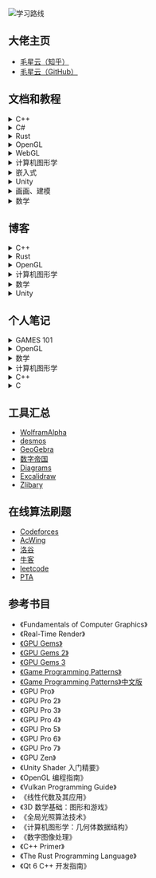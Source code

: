 ![学习路线](https://github.com/XinranSix/notes/assets/62458905/2536e8d6-71a0-42a1-a37e-7c7636982642)

## 大佬主页

- [毛星云（知乎）](https://www.zhihu.com/people/mao-xing-yun)
- [毛星云（GitHub）](https://github.com/QianMo)

## 文档和教程

<details>
<summary>C++</summary>

- [现代 C++ 教程](https://changkun.de/modern-cpp/zh-cn/00-preface/)
- [learn C++](https://www.learncpp.com/)
- [cppreference](https://en.cppreference.com/w/cpp/header)
</details>

<details>
<summary>C#</summary>

- [C# 文档](https://learn.microsoft.com/zh-cn/dotnet/csharp/)
</details>

<details>
<summary>Rust</summary>

- [Rust语言圣经(Rust Course)](https://course.rs/about-book.html)
</details>

<details>
<summary>OpenGL</summary>

- [LearnOpenGL CN](https://learnopengl-cn.github.io/)
- [OpenGL Projection Matrix](http://www.songho.ca/opengl/gl_projectionmatrix.html)
</details>

<details>
<summary>WebGL</summary>

- [WebGL 理论基础](https://webglfundamentals.org/webgl/lessons/zh_cn/)
</details>

<details>
<summary>计算机图形学</summary>

- [Ray Tracing in One Weekend — The Book Series](https://raytracing.github.io/)
- [GAMES101-现代计算机图形学入门-闫令琪](https://www.bilibili.com/video/BV1X7411F744/)
- [GAMES104：现代游戏引擎：从入门到实践](https://games-cn.org/games104/)
- [GAMES201：高级物理引擎实战指南2020](https://www.bilibili.com/video/BV1ZK411H7Hc/)
- [GAMES202-高质量实时渲染](https://www.bilibili.com/video/BV1YK4y1T7yY/)
- [清华大学-计算机图形学基础（国家级精品课）](https://www.bilibili.com/video/BV13441127CH/)
- [ 百人计划总目录](https://docs.qq.com/doc/DUFlzT3ByV2tHanpT?&u=609906034bb74e02af5f81a9b3e38a9f)
</details>

<details>
<summary>嵌入式</summary>

- [太极创客](http://www.taichi-maker.com/)
</details>

<details>
<summary>Unity</summary>

- [【unity2022入门第一季】整合Unity官方教程设计最佳学习路线，Unity精讲入门系列](https://www.bilibili.com/video/BV1Mr4y1X76H)
- [《Unity Shader入门精要》随书彩色插图](http://candycat1992.github.io/unity_shaders_book/unity_shaders_book_images.html)
</details>

<details>
<summary>画画、建模</summary>

- [拜托三连了！这绝对是全B站最用心（没有之一）的PS公开课程，耗时千余小时开发！](https://www.bilibili.com/video/BV1Q5411P7k4/)
- [【合集8.21已更新93话】Blender 2.9-3.4黑铁骑士Ⅱ系统零基础入门教程](https://www.bilibili.com/video/BV1zh411Y7LX/)
- [3D建模教程，3dmax，MAYA，zbrush，3d建模基础教学全套](https://www.bilibili.com/video/BV1pA411j7pa/)
- [冒死上传！目前B站最完整的绘画教程，包含所有绘画风格！插画|厚涂|原画|板绘!](https://www.bilibili.com/video/BV1d64y197gj/?spm_id_from=333.788.top_right_bar_window_custom_collection.content.click&vd_source=76a5184e318e57fe3ff6a57c443142ad)
- [Blender 快捷键](https://shimo.im/sheets/oSMugmKgw2M9nFCn/MODOC?accessToken=eyJhbGciOiJIUzI1NiIsImtpZCI6ImRlZmF1bHQiLCJ0eXAiOiJKV1QifQ.eyJleHAiOjE2ODQ3NTg5ODYsImZpbGVHVUlEIjoiY2tZUTh4cTZKaFZ0ckdqaCIsImlhdCI6MTY4NDc1ODY4NiwiaXNzIjoidXBsb2FkZXJfYWNjZXNzX3Jlc291cmNlIiwidXNlcklkIjotNzk5NTc1NzQzM30.3pIjNzNbNSVF28rF9q8cK0yHIjcQ42EBobo5m133xs8)
</details>

<details>
<summary>数学</summary>

- [【官方双语】形象展示傅里叶变换](https://www.bilibili.com/video/BV1pW411J7s8/)
- [麻省理工学院 - MIT - 线性代数（我愿称之为线性代数教程天花板）](https://www.bilibili.com/video/BV16Z4y1U7oU/)
</details>

## 博客

<details>
<summary>C++</summary>

- [C++11、C++14、C++17、C++20新特性总结（5万字详解）](https://blog.csdn.net/qq_41854911/article/details/119657617?spm=1001.2101.3001.6650.1&utm_medium=distribute.pc_relevant.none-task-blog-2%257Edefault%257ECTRLIST%257ERate-1-119657617-blog-122969157.235%255Ev28%255Epc_relevant_t0_download&depth_1-utm_source=distribute.pc_relevant.none-task-blog-2%257Edefault%257ECTRLIST%257ERate-1-119657617-blog-122969157.235%255Ev28%255Epc_relevant_t0_download&utm_relevant_index=2)
- [C++11新特性总结](https://blog.csdn.net/weixin_53695360/article/details/122969157?ops_request_misc=%25257B%252522request%25255Fid%252522%25253A%252522168100413316800211559936%252522%25252C%252522scm%252522%25253A%25252220140713.130102334..%252522%25257D&request_id=168100413316800211559936&biz_id=0&utm_medium=distribute.pc_search_result.none-task-blog-2~all~top_click~default-2-122969157-null-null.142%5Ev82%5Ekoosearch_v1,201%5Ev4%5Eadd_ask,239%5Ev2%5Einsert_chatgpt&utm_term=c%252B%252B%25E6%2596%25B0%25E7%2589%25B9%25E6%2580%25A7&spm=1018.2226.3001.4187)
- [fmt：现代的 C++ 字符串格式化库，实现了 C++20 的特征](https://www.jianshu.com/p/fdca0fde50ac)
- [《C++面向对象程序设计》✍千处细节、万字总结（建议收藏）](https://blog.csdn.net/weixin_44368437/article/details/117563488?ops_request_misc=%257B%2522request%255Fid%2522%253A%2522168600737516800211529091%2522%252C%2522scm%2522%253A%252220140713.130102334..%2522%257D&request_id=168600737516800211529091&biz_id=0&utm_medium=distribute.pc_search_result.none-task-blog-2~all~top_positive~default-1-117563488-null-null.142^v88^control_2,239^v2^insert_chatgpt&utm_term=c%2B%2B&spm=1018.2226.3001.4187)
- [C++教程(最全)](https://blog.csdn.net/qq_33670157/article/details/104455787?ops_request_misc=%257B%2522request%255Fid%2522%253A%2522168600737516800211529091%2522%252C%2522scm%2522%253A%252220140713.130102334..%2522%257D&request_id=168600737516800211529091&biz_id=0&utm_medium=distribute.pc_search_result.none-task-blog-2~all~top_positive~default-2-104455787-null-null.142^v88^control_2,239^v2^insert_chatgpt&utm_term=c%2B%2B&spm=1018.2226.3001.4187)
</details>

<details>
<summary>Rust</summary>

</details>

<details>
<summary>OpenGL</summary>

- [OpenGL Projection Matrix](http://www.songho.ca/opengl/gl_projectionmatrix.html)
</details>

<details>
<summary>计算机图形学</summary>

- [The Normal Matrix](http://www.lighthouse3d.com/tutorials/glsl-12-tutorial/the-normal-matrix/)
- [Mouse Picking with Ray Casting](https://antongerdelan.net/opengl/raycasting.html)
</details>

<details>
<summary>数学</summary>

- [Understanding Quaternions](https://www.3dgep.com/understanding-quaternions/)
- [我在知乎学数学](https://zhuanlan.zhihu.com/p/105704401)
- [【洛必达】一篇文章，给高中生讲清楚洛必达](https://zhuanlan.zhihu.com/p/107077095)
- [如何直观理解矩阵和线性代数？](https://www.zhihu.com/question/21082351/answer/734162947)
- [四元数(Quaternions)](https://zhuanlan.zhihu.com/p/97186723)
- [四元数和旋转(Quaternion & rotation)](https://zhuanlan.zhihu.com/p/78987582)
- [旋转的表示](https://zhuanlan.zhihu.com/p/539134962?utm_medium=social&utm_oi=1040949215538733056&utm_psn=1638676212808646656&utm_source=qq)
</details>

<details>
<summary>Unity</summary>

- [AwesomeUnityTutorial](https://gitee.com/chutianshu1981/AwesomeUnityTutorial/tree/main)
</details>

## 个人笔记

<details>
<summary>GAMES 101</summary>

- [线性代数复习](https://xinransix.github.io/docs/GAMES101/%E7%BA%BF%E6%80%A7%E4%BB%A3%E6%95%B0%E5%A4%8D%E4%B9%A0.html)
- [变换](https://xinransix.github.io/docs/GAMES101/%E5%8F%98%E6%8D%A2.html)
- [光栅化](https://xinransix.github.io/docs/GAMES101/%E5%85%89%E6%A0%85%E5%8C%96.html)
- [着色](https://xinransix.github.io/docs/GAMES101/%E7%9D%80%E8%89%B2.html)
- [几何](https://xinransix.github.io/docs/GAMES101/%E5%87%A0%E4%BD%95.html)
- [光线追踪](https://xinransix.github.io/docs/GAMES101/%E5%85%89%E7%BA%BF%E8%BF%BD%E8%B8%AA.html)
- [材质与外观](https://xinransix.github.io/docs/GAMES101/%E6%9D%90%E8%B4%A8%E4%B8%8E%E5%A4%96%E8%A7%82.html)
- [颜色与感知](https://xinransix.github.io/docs/GAMES101/%E9%A2%9C%E8%89%B2%E4%B8%8E%E6%84%9F%E7%9F%A5.html)
- [高级渲染主题](https://xinransix.github.io/docs/GAMES101/%E9%AB%98%E7%BA%A7%E6%B8%B2%E6%9F%93%E4%B8%BB%E9%A2%98.html)
- [相机、镜头和光场](https://xinransix.github.io/docs/GAMES101/%E7%9B%B8%E6%9C%BA%E3%80%81%E9%95%9C%E5%A4%B4%E5%92%8C%E5%85%89%E5%9C%BA.html)
- [动画](https://xinransix.github.io/docs/GAMES101/%E5%8A%A8%E7%94%BB.html)

</details>

<details>
<summary>OpenGL</summary>

</details>

<details>
<summary>数学</summary>

- [线性代数](https://xinransix.github.io/docs/%E6%95%B0%E5%AD%A6/%E7%BA%BF%E6%80%A7%E4%BB%A3%E6%95%B0.html)
- [四元数](https://xinransix.github.io/docs/数学/四元数.html)
</details>

<details>
<summary>计算机图形学</summary>

- [四元数](https://xinransix.github.io/docs/计算机图形学/OpenGL中的投影矩阵.html)
- [法线矩阵](https://xinransix.github.io/docs/计算机图形学/法线矩阵.html)
</details>

<details>
<summary>C++</summary>

- [C++基础](https://xinransix.github.io/docs/CPP/C++基础.html)
- [指针](https://xinransix.github.io/docs/CPP/指针.html)
- [运算符重载](https://xinransix.github.io/docs/CPP/运算符重载.html)
- [OOP](https://xinransix.github.io/docs/CPP/OOP.html)
- [IO](https://xinransix.github.io/docs/CPP/IO.html)
- [STL](https://xinransix.github.io/docs/CPP/STL.html)
- [Template](https://xinransix.github.io/docs/CPP/Template.html)
- [cmake](https://xinransix.github.io/docs/CPP/cmake.html)
</details>

<details>
<summary>C</summary>

- [C语言入门](https://xinransix.github.io/docs/C/C%E8%AF%AD%E8%A8%80%E5%85%A5%E9%97%A8.html)
- [数组](https://xinransix.github.io/docs/C/数组.html)
- [函数](https://xinransix.github.io/docs/C/函数.html)
</details>

## 工具汇总

- [WolframAlpha](https://www.wolframalpha.com/)
- [desmos](https://www.desmos.com/calculator?lang=zh-CN)
- [GeoGebra](https://www.geogebra.org/)
- [数字帝国](https://zh.numberempire.com/)
- [Diagrams](https://app.diagrams.net/)
- [Excalidraw](https://excalidraw.com/)
- [Zlibary](https://singlelogin.me/)

## 在线算法刷题

- [Codeforces](https://codeforces.com/)
- [AcWing](https://www.acwing.com/)
- [洛谷](https://www.luogu.com.cn/)
- [牛客](https://www.nowcoder.com/)
- [leetcode](https://leetcode.cn/)
- [PTA](https://pintia.cn/home)

## 参考书目

- 《Fundamentals of Computer Graphics》
- 《Real-Time Render》
- [《GPU Gems》](https://developer.nvidia.com/gpugems/gpugems/foreword)
- [《GPU Gems 2》](https://developer.nvidia.com/gpugems/gpugems2/copyright)
- [《GPU Gems 3](https://developer.nvidia.com/gpugems/gpugems3/foreword)
- [《Game Programming Patterns》](http://gameprogrammingpatterns.com/contents.html)
- [《Game Programming Patterns》中文版](https://gpp.tkchu.me/)
- 《GPU Pro》
- 《GPU Pro 2》
- 《GPU Pro 3》
- 《GPU Pro 4》
- 《GPU Pro 5》
- 《GPU Pro 6》
- 《GPU Pro 7》
- 《GPU Zen》
- 《Unity Shader 入门精要》
- 《OpenGL 编程指南》 
- 《Vulkan Programming Guide》
- 《线性代数及其应用》
- 《3D 数学基础：图形和游戏》
- 《全局光照算法技术》
- 《计算机图形学：几何体数据结构》
- 《数字图像处理》
- 《C++ Primer》
- 《The Rust Programming Language》
- 《Qt 6 C++ 开发指南》



